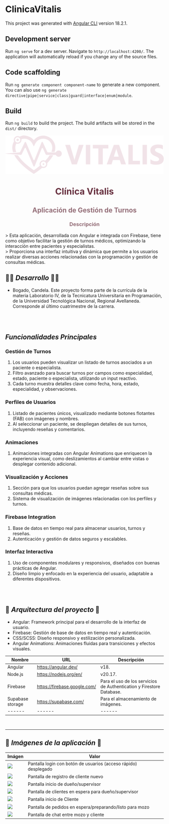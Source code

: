 # ClinicaVitalis

This project was generated with [Angular CLI](https://github.com/angular/angular-cli) version 18.2.1.

## Development server

Run `ng serve` for a dev server. Navigate to `http://localhost:4200/`. The application will automatically reload if you change any of the source files.

## Code scaffolding

Run `ng generate component component-name` to generate a new component. You can also use `ng generate directive|pipe|service|class|guard|interface|enum|module`.

## Build

Run `ng build` to build the project. The build artifacts will be stored in the `dist/` directory.


<div style="display: flex; justify-content: center;">
  <img src="/src/assets/isologo-horizontal.png" alt="Logo 'Clínica Vitalis'" title="Clínica Vitalis">
</div>
<h1 style="text-align: center; color:#67303f;">Clínica Vitalis</h1>

<h2 style="text-align: center; color:#67303fb3;">Aplicación de Gestión de Turnos</h2>

<h3 style="text-align: center; color:#67303fb3;"> Descripción </h3>
> Esta aplicación, desarrollada con Angular e integrada con Firebase, tiene como objetivo facilitar la gestión de turnos médicos, optimizando la interacción entre pacientes y especialistas. <br>
> Proporciona una interfaz intuitiva y dinámica que permite a los usuarios realizar diversas acciones relacionadas con la programación y gestión de consultas médicas.

<br>

## 👩‍💻 _Desarrollo_ 👩‍💻

- Bogado, Candela.
Este proyecto forma parte de la currícula de la materia Laboratorio IV, de la Tecnicatura Universitaria en Programación, de la Universidad Tecnológica Nacional, Regional Avellaneda.
Corresponde al último cuatrimestre de la carrera. 

<br>

<br>

## _Funcionalidades Principales_
### Gestión de Turnos
1. Los usuarios pueden visualizar un listado de turnos asociados a un paciente o especialista.
2. Filtro avanzado para buscar turnos por campos como especialidad, estado, paciente o especialista, utilizando un input reactivo.
3. Cada turno muestra detalles clave como fecha, hora, estado, especialidad, y observaciones.

### Perfiles de Usuarios
1. Listado de pacientes únicos, visualizado mediante botones flotantes (FAB) con imágenes y nombres.
2. Al seleccionar un paciente, se despliegan detalles de sus turnos, incluyendo reseñas y comentarios.

### Animaciones
1. Animaciones integradas con Angular Animations que enriquecen la experiencia visual, como deslizamientos al cambiar entre vistas o desplegar contenido adicional.

### Visualización y Acciones
1. Sección para que los usuarios puedan agregar reseñas sobre sus consultas médicas.
2. Sistema de visualización de imágenes relacionadas con los perfiles y turnos.

### Firebase Integration
1. Base de datos en tiempo real para almacenar usuarios, turnos y reseñas.
2. Autenticación y gestión de datos seguros y escalables.

### Interfaz Interactiva
1. Uso de componentes modulares y responsivos, diseñados con buenas prácticas de Angular.
2. Diseño limpio y enfocado en la experiencia del usuario, adaptable a diferentes dispositivos.

<br>
<br>

## 📲 _Arquitectura del proyecto_ 📲

- Angular: Framework principal para el desarrollo de la interfaz de usuario.
- Firebase: Gestión de base de datos en tiempo real y autenticación.
- CSS/SCSS: Diseño responsivo y estilización personalizada.
- Angular Animations: Animaciones fluidas para transiciones y efectos visuales.

| Nombre | URL | Descripción |
| ------ | ------ | ------ |
| Angular | https://angular.dev/ | v18. |
| Node.js | https://nodejs.org/en/ | v20.17.|
| Firebase | https://firebase.google.com/ | Para el uso de los servicios de Authentication y Firestore Database. |
| Supabase storage | https://supabase.com/ | Para el almacenamiento de imágenes. |
| ------ | ------ | ------ |

<br>

----------------------------------------------------------------------------------------------------------------------------------------------------

## 📸 _Imágenes de la aplicación_ 📸
| Imágen | Valor | 
| ------ | ------ | 
| <img src="src\assets\Imagenes-Aplicacion-Celular\Login.jpeg"> | Pantalla login con botón de usuarios (acceso rápido) desplegado | 
| <img src="src\assets\Imagenes-Aplicacion-Celular\Registro.jpeg">  | Pantalla de registro de cliente nuevo | 
| <img src="src\assets\Imagenes-Aplicacion-Celular\Pantalla Dueño-Supervisor.jpeg">  | Pantalla inicio de dueño/supervisor | 
| <img src="src\assets\Imagenes-Aplicacion-Celular\Pantalla-Clientes-Espera-Dueño.jpeg">  | Pantalla de clientes en espera para dueño/supervisor | 
| <img src="src\assets\Imagenes-Aplicacion-Celular\Pantalla-Ingreso-Cliente.jpeg">  | Pantalla inicio de Cliente | 
| <img src="src\assets\Imagenes-Aplicacion-Celular\Pantalla-Pedidos-Mozo.jpeg">  | Pantalla de pedidos en espera/preparando/listo para mozo | 
| <img src="src\assets\Imagenes-Aplicacion-Celular\Pantalla-CHat-Mozo-Cliente.jpeg">  | Pantalla de chat entre mozo y cliente | 

